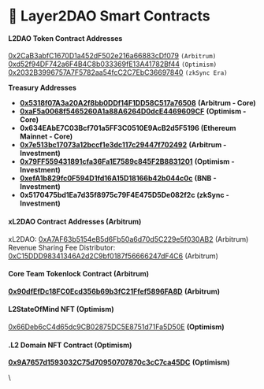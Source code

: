 # 📃 Layer2DAO Smart Contracts

#### **L2DAO Token Contract Addresses** <a href="#l2dao-contract-addresses-arbitrum-and-optimism" id="l2dao-contract-addresses-arbitrum-and-optimism"></a>

**​**[0x2CaB3abfC1670D1a452dF502e216a66883cDf079](https://arbiscan.io/address/0x2cab3abfc1670d1a452df502e216a66883cdf079) `(Arbitrum)`\
​[0xd52f94DF742a6F4B4C8b033369fE13A41782Bf44](https://optimistic.etherscan.io/address/0xd52f94DF742a6F4B4C8b033369fE13A41782Bf44) `(Optimism)`​\
[0x2032B3996757A7F5782aa54fcC2C7EbC36697840](https://explorer.zksync.io/address/0x2032B3996757A7F5782aa54fcC2C7EbC36697840#contract) `(zkSync Era)`

**Treasury Addresses**&#x20;

* **​**[**0x5318f07A3a20A2f8bb0DDf14F1DD58C517a76508**](https://arbiscan.io/address/0x5318f07A3a20A2f8bb0DDf14F1DD58C517a76508) **(Arbitrum - Core)**
* **​**[**0xaF5a0068f5465260A1a88A6264D0dcE4469609CF**](https://optimistic.etherscan.io/address/0xaF5a0068f5465260A1a88A6264D0dcE4469609CF) **(Optimism - Core)**
* **0x634EAbE7C03Bcf701a5FF3C0510E9AcB2d5F5196 (Ethereum Mainnet - Core)**
* **​**[**0x7e513bc17073a12bccf1e3dc117c29447f702492**](https://arbiscan.io/address/0x7E513Bc17073A12BcCf1E3dc117C29447F702492) **(Arbitrum - Investment)**
* **​**[**0x79FF559431891cfa36Fa1E7589c845F2B8831201**](https://optimistic.etherscan.io/address/0x79ff559431891cfa36fa1e7589c845f2b8831201) **(Optimism - Investment)**
* [**0xefA1b829fc0F594D1fd16A15D18166b42b044c0c**](https://bscscan.com/address/0xefA1b829fc0F594D1fd16A15D18166b42b044c0c) **(BNB - Investment)**
* **0x5170475bd1Ea7d35f8975c79F4E475D5De082f2c (zkSync - Investment)**

#### **xL2DAO Contract Addresses (Arbitrum)** <a href="#xl2dao-contract-addresses-arbitrum" id="xl2dao-contract-addresses-arbitrum"></a>

xL2DAO: [0xA7AF63b5154eB5d6Fb50a6d70d5C229e5f030AB2](https://arbiscan.io/token/0xa7af63b5154eb5d6fb50a6d70d5c229e5f030ab2) (Arbitrum)\
Revenue Sharing Fee Distributor: [0xC15DDD98341346A2d2C9bf0187f56666247dF4C6](https://arbiscan.io/address/0xc15ddd98341346a2d2c9bf0187f56666247df4c6#code) (Arbitrum)

#### Core Team Tokenlock Contract (Arbitrum) <a href="#core-team-tokenlock-contract-arbitrum" id="core-team-tokenlock-contract-arbitrum"></a>

**​**[**0x90dfEfDc18FC0Ecd356b69b3fC21Ffef5896FA8D**](https://arbiscan.io/address/0x90dfefdc18fc0ecd356b69b3fc21ffef5896fa8d) **(Arbitrum)**

#### L2StateOfMind NFT (Optimism) <a href="#l2stateofmind-nft-optimism" id="l2stateofmind-nft-optimism"></a>

​[0x66Deb6cC4d65dc9CB02875DC5E8751d71Fa5D50E](https://optimistic.etherscan.io/address/0x66Deb6cC4d65dc9CB02875DC5E8751d71Fa5D50E) **(Optimism)**

#### .L2 Domain NFT Contract (Optimism) <a href="#l2-domain-nft-contract-optimism" id="l2-domain-nft-contract-optimism"></a>

​[**0x9A7657d1593032C75d70950707870c3cC7ca45DC**](https://optimistic.etherscan.io/address/0x9a7657d1593032c75d70950707870c3cc7ca45dc) **(Optimism)**

\
